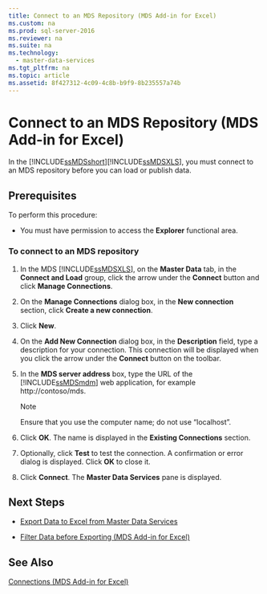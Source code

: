 ```yaml
---
title: Connect to an MDS Repository (MDS Add-in for Excel)
ms.custom: na
ms.prod: sql-server-2016
ms.reviewer: na
ms.suite: na
ms.technology: 
  - master-data-services
ms.tgt_pltfrm: na
ms.topic: article
ms.assetid: 8f427312-4c09-4c8b-b9f9-8b235557a74b
---
```

# Connect to an MDS Repository (MDS Add-in for Excel)
  In the [!INCLUDE[ssMDSshort](../../Token\Other/ssMDSshort_md.md)][!INCLUDE[ssMDSXLS](../../Token\Other/ssMDSXLS_md.md)], you must connect to an MDS repository before you can load or publish data.  
  
## Prerequisites  
 To perform this procedure:  
  
-   You must have permission to access the **Explorer** functional area.  
  
### To connect to an MDS repository  
  
1.  In the MDS [!INCLUDE[ssMDSXLS](../../Token\Other/ssMDSXLS_md.md)], on the **Master Data** tab, in the **Connect and Load** group, click the arrow under the **Connect** button and click **Manage Connections**.  
  
2.  On the **Manage Connections** dialog box, in the **New connection** section, click **Create a new connection**.  
  
3.  Click **New**.  
  
4.  On the **Add New Connection** dialog box, in the **Description** field, type a description for your connection. This connection will be displayed when you click the arrow under the **Connect** button on the toolbar.  
  
5.  In the **MDS server address** box, type the URL of the [!INCLUDE[ssMDSmdm](../../Token\Other/ssMDSmdm_md.md)] web application, for example http:\/\/contoso\/mds.  
  
    > [!NOTE]  
    >  Ensure that you use the computer name; do not use “localhost”.  
  
6.  Click **OK**. The name is displayed in the **Existing Connections** section.  
  
7.  Optionally, click **Test** to test the connection. A confirmation or error dialog is displayed. Click **OK** to close it.  
  
8.  Click **Connect**. The **Master Data Services** pane is displayed.  
  
## Next Steps  
  
-   [Export Data to Excel from Master Data Services](../../Topics\TopicNameNotContainA/Export-Data-to-Excel-from-Master-Data-Services.md)  
  
-   [Filter Data before Exporting &#40;MDS Add-in for Excel&#41;](../Topic/Filter%20Data%20before%20Exporting%20\(MDS%20Add-in%20for%20Excel\).md)  
  
## See Also  
 [Connections &#40;MDS Add-in for Excel&#41;](../Topic/Connections%20\(MDS%20Add-in%20for%20Excel\).md)  
  
  